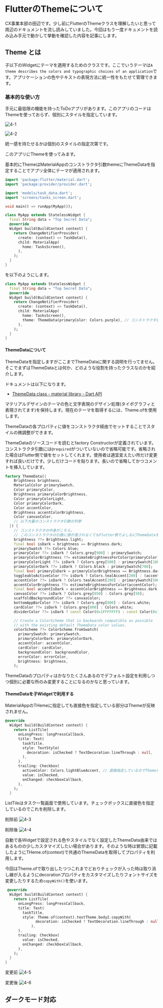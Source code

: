 # FlutterのThemeについて

CX事業本部の田辺です。少し前にFlutterのThemeクラスを理解したいと思って周辺のドキュメントを流し読みしていました。今回はもう一度ドキュメントを読み込み手元で動かして挙動を確認した内容を記事にします。


## Theme とは

子以下のWidgetにテーマを適用するためのクラスです。ここでいうテーマは`A theme describes the colors and typographic choices of an application`です。アプリケーションの色やテキストの表現方法に統一性をもたせて管理できます。

### 基本的な使い方

手元に最低限の機能を持ったToDoアプリがあります。このアプリのコードはThemeを使っておらず、個別にスタイルを指定しています。

![4-1](images/4-1.png)

![4-2](images/4-2.png)

統一感を持たせるかは個別のスタイルの指定次第です。

このアプリにThemeを使ってみます。

基本的にThemeはMaterialAppのコンストラクタ引数themeにThemeDataを指定することでアプリ全体にテーマが適用されます。

```dart
import 'package:flutter/material.dart';
import 'package:provider/provider.dart';

import 'models/task_data.dart';
import 'screens/tasks_screen.dart';

void main() => runApp(MyApp());

class MyApp extends StatelessWidget {
  final String data = "Top Secret Data";
  @override
  Widget build(BuildContext context) {
    return ChangeNotifierProvider(
      create: (context) => TaskData(),
      child: MaterialApp(
        home: TasksScreen(),
      ),
    );
  }
}
```

を以下のようにします。

```dart
class MyApp extends StatelessWidget {
  final String data = "Top Secret Data";
  @override
  Widget build(BuildContext context) {
    return ChangeNotifierProvider(
      create: (context) => TaskData(),
      child: MaterialApp(
        home: TasksScreen(),
        theme: ThemeData(primaryColor: Colors.purple), // コンストラクタ引数themeにThemeDataを渡す
      ),
    );
  }
}

```

#### ThemeDataについて

ThemeDataを指定しますがここまでThemeDataに関する説明を行ってません。そこでまずはThemeDataとは何か、どのような役割を持ったクラスなのかを紹介します。

ドキュメントは以下になります。

- [ThemeData class - material library - Dart API](https://api.flutter.dev/flutter/material/ThemeData-class.html)

マテリアルデザインのテーマの色と文字表現のデザイン処理(タイポグラフィと表現されてます)を保持します。現在のテーマを取得するには、Theme.ofを使用します。

ThemeDataの各プロパティに値をコンストラクタ経由でセットすることでスタイルの微調整ができます。

ThemeDataのソースコードを読むとfactory Constructorが定義されています。コンストラクタ引数には`@required`がついていないので省略可能です。省略された場合はFlutter側で値をセットしてくれます。使用者は適宜変えたい所だけ変更すれば良いだけです。少しだけコードを貼ります。長いので省略してかつコメントを挿入しています。

```dart
factory ThemeData({
    Brightness brightness,
    MaterialColor primarySwatch,
    Color primaryColor,
    Brightness primaryColorBrightness,
    Color primaryColorLight,
    Color primaryColorDark,
    Color accentColor,
    Brightness accentColorBrightness,
    Color canvasColor,
    // 以下大量のコンストラクタ引数の列挙   
  }) {
    // コンストラクタの中身がこちら。
    // このコンストラクタの引数に値が渡されなくてもFlutter側でよしなにThemeDataを作ってくれていることがわかる
    brightness ??= Brightness.light;
    final bool isDark = brightness == Brightness.dark;
    primarySwatch ??= Colors.blue;
    primaryColor ??= isDark ? Colors.grey[900] : primarySwatch;
    primaryColorBrightness ??= estimateBrightnessForColor(primaryColor);
    primaryColorLight ??= isDark ? Colors.grey[500] : primarySwatch[100];
    primaryColorDark ??= isDark ? Colors.black : primarySwatch[700];
    final bool primaryIsDark = primaryColorBrightness == Brightness.dark;
    toggleableActiveColor ??= isDark ? Colors.tealAccent[200] : (accentColor ?? primarySwatch[600]);
    accentColor ??= isDark ? Colors.tealAccent[200] : primarySwatch[500];
    accentColorBrightness ??= estimateBrightnessForColor(accentColor);
    final bool accentIsDark = accentColorBrightness == Brightness.dark;
    canvasColor ??= isDark ? Colors.grey[850] : Colors.grey[50];
    scaffoldBackgroundColor ??= canvasColor;
    bottomAppBarColor ??= isDark ? Colors.grey[800] : Colors.white;
    cardColor ??= isDark ? Colors.grey[800] : Colors.white;
    dividerColor ??= isDark ? const Color(0x1FFFFFFF) : const Color(0x1F000000);

    // Create a ColorScheme that is backwards compatible as possible
    // with the existing default ThemeData color values.
    colorScheme ??= ColorScheme.fromSwatch(
      primarySwatch: primarySwatch,
      primaryColorDark: primaryColorDark,
      accentColor: accentColor,
      cardColor: cardColor,
      backgroundColor: backgroundColor,
      errorColor: errorColor,
      brightness: brightness,
    );
```

ThemeDataのプロパティはかなりたくさんあるのでデフォルト設定を利用しつつ個別に必要な所のみ変更することになるのかなと思っています。

#### ThemeDataを子Widgetで利用する

MaterialAppのTHemeに指定しても直接色を指定している部分はThemeが反映されません。

```dart
@override
  Widget build(BuildContext context) {
    return ListTile(
      onLongPress: longPressCallback,
      title: Text(
        taskTitle,
        style: TextStyle(
          decoration: isChecked ? TextDecoration.lineThrough : null,
        ),
      ),
      trailing: Checkbox(
        activeColor: Colors.lightBlueAccent, // 直接指定しているのでThemeが反映されない
        value: isChecked,
        onChanged: checkboxCallback,
      ),
    );
  }
```


ListTileはタスク一覧画面で使用しています。チェックボックスに直接色を指定しているのでこれを削除します。

削除前
![4-3](images/4-3.png)

削除後
![4-4](images/4-4.png)

自動で各Widgetで設定される色やスタイルでなく設定したThemeData由来ではあるものの少しカスタマイズしたい場合があります。そのような時は冒頭に記載したようにTHeme.of(context)で共通のThemeDataを取得してプロパティを利用します。

今回はTheme.ofで取り出したつつこれまでどおりチェックが入った時は取り消し線が入るようにdecorationプロパティをカスタマイズしたりフォントサイズを変更したりするため`copyWith()`を使います。

```dart
 @override
  Widget build(BuildContext context) {
    return ListTile(
      onLongPress: longPressCallback,
      title: Text(
        taskTitle,
        style: Theme.of(context).textTheme.body2.copyWith(
              decoration: isChecked ? TextDecoration.lineThrough : null,
            ),
      ),
      trailing: Checkbox(
        value: isChecked,
        onChanged: checkboxCallback,
      ),
    );
  }
}

```


変更前
![4-5](images/4-5.png)

変更後
![4-6](images/4-6.png)


## ダークモード対応
